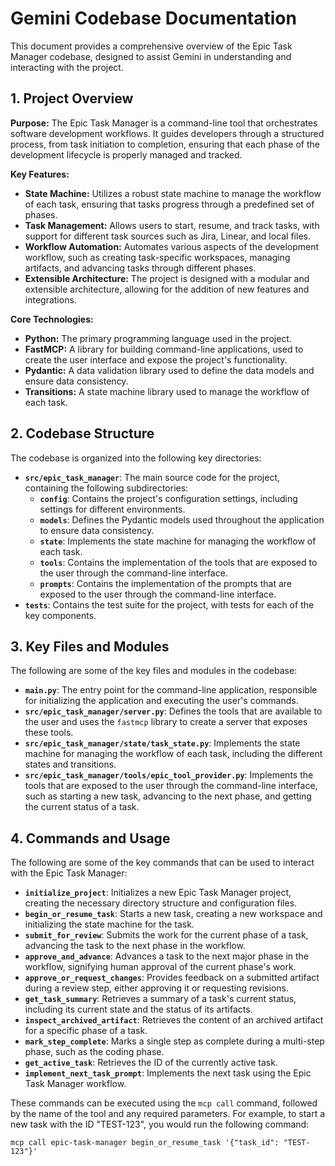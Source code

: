 # Gemini Codebase Documentation

This document provides a comprehensive overview of the Epic Task Manager codebase, designed to assist Gemini in understanding and interacting with the project.

## 1. Project Overview

**Purpose:** The Epic Task Manager is a command-line tool that orchestrates software development workflows. It guides developers through a structured process, from task initiation to completion, ensuring that each phase of the development lifecycle is properly managed and tracked.

**Key Features:**

- **State Machine:** Utilizes a robust state machine to manage the workflow of each task, ensuring that tasks progress through a predefined set of phases.
- **Task Management:** Allows users to start, resume, and track tasks, with support for different task sources such as Jira, Linear, and local files.
- **Workflow Automation:** Automates various aspects of the development workflow, such as creating task-specific workspaces, managing artifacts, and advancing tasks through different phases.
- **Extensible Architecture:** The project is designed with a modular and extensible architecture, allowing for the addition of new features and integrations.

**Core Technologies:**

- **Python:** The primary programming language used in the project.
- **FastMCP:** A library for building command-line applications, used to create the user interface and expose the project's functionality.
- **Pydantic:** A data validation library used to define the data models and ensure data consistency.
- **Transitions:** A state machine library used to manage the workflow of each task.

## 2. Codebase Structure

The codebase is organized into the following key directories:

- **`src/epic_task_manager`**: The main source code for the project, containing the following subdirectories:
    - **`config`**: Contains the project's configuration settings, including settings for different environments.
    - **`models`**: Defines the Pydantic models used throughout the application to ensure data consistency.
    - **`state`**: Implements the state machine for managing the workflow of each task.
    - **`tools`**: Contains the implementation of the tools that are exposed to the user through the command-line interface.
    - **`prompts`**: Contains the implementation of the prompts that are exposed to the user through the command-line interface.
- **`tests`**: Contains the test suite for the project, with tests for each of the key components.

## 3. Key Files and Modules

The following are some of the key files and modules in the codebase:

- **`main.py`**: The entry point for the command-line application, responsible for initializing the application and executing the user's commands.
- **`src/epic_task_manager/server.py`**: Defines the tools that are available to the user and uses the `fastmcp` library to create a server that exposes these tools.
- **`src/epic_task_manager/state/task_state.py`**: Implements the state machine for managing the workflow of each task, including the different states and transitions.
- **`src/epic_task_manager/tools/epic_tool_provider.py`**: Implements the tools that are exposed to the user through the command-line interface, such as starting a new task, advancing to the next phase, and getting the current status of a task.

## 4. Commands and Usage

The following are some of the key commands that can be used to interact with the Epic Task Manager:

- **`initialize_project`**: Initializes a new Epic Task Manager project, creating the necessary directory structure and configuration files.
- **`begin_or_resume_task`**: Starts a new task, creating a new workspace and initializing the state machine for the task.
- **`submit_for_review`**: Submits the work for the current phase of a task, advancing the task to the next phase in the workflow.
- **`approve_and_advance`**: Advances a task to the next major phase in the workflow, signifying human approval of the current phase's work.
- **`approve_or_request_changes`**: Provides feedback on a submitted artifact during a review step, either approving it or requesting revisions.
- **`get_task_summary`**: Retrieves a summary of a task's current status, including its current state and the status of its artifacts.
- **`inspect_archived_artifact`**: Retrieves the content of an archived artifact for a specific phase of a task.
- **`mark_step_complete`**: Marks a single step as complete during a multi-step phase, such as the coding phase.
- **`get_active_task`**: Retrieves the ID of the currently active task.
- **`implement_next_task_prompt`**: Implements the next task using the Epic Task Manager workflow.

These commands can be executed using the `mcp call` command, followed by the name of the tool and any required parameters. For example, to start a new task with the ID "TEST-123", you would run the following command:

```
mcp call epic-task-manager begin_or_resume_task '{"task_id": "TEST-123"}'
```
